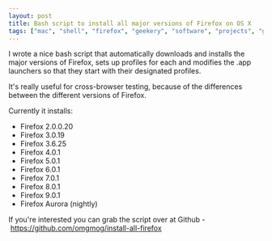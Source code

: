 ```yaml
---
layout: post
title: Bash script to install all major versions of Firefox on OS X
tags: ["mac", "shell", "firefox", "geekery", "software", "projects", "github", "blog", "downloads"]
---
```


I wrote a nice bash script that automatically downloads and installs the major versions of Firefox, sets up profiles for each and modifies the .app launchers so that they start with their designated profiles.

It's really useful for cross-browser testing, because of the differences between the different versions of Firefox.

Currently it installs:

- Firefox 2.0.0.20
- Firefox 3.0.19
- Firefox 3.6.25
- Firefox 4.0.1
- Firefox 5.0.1
- Firefox 6.0.1
- Firefox 7.0.1
- Firefox 8.0.1
- Firefox 9.0.1
- Firefox Aurora (nightly)

If you're interested you can grab the script over at Github - <a href="https://github.com/omgmog/install-all-firefox" target="_blank">https://github.com/omgmog/install-all-firefox</a>
